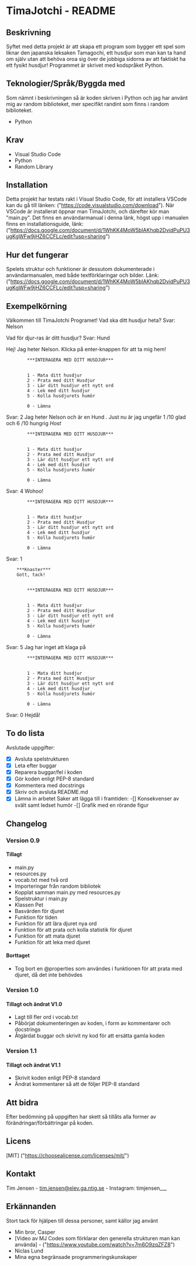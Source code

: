 # TimaJotchi - README

## Beskrivning

Syftet med detta projekt är att skapa ett program som bygger ett spel som liknar den japanska leksaken Tamagochi, ett husdjur som man kan ta hand om själv utan att behöva oroa sig över de jobbiga sidorna av att faktiskt ha ett fysikt husdjur! Programmet är skrivet med kodspråket Python.

## Teknologier/Språk/Byggda med

Som nämnt i beskrivningen så är koden skriven i Python och jag har använt mig av random biblioteket, mer specifikt randint som finns i random biblioteket.

- Python

## Krav

- Visual Studio Code
- Python
- Random Library

## Installation

Detta projekt har testats rakt i Visual Studio Code, för att installera VSCode kan du gå till länken:
("https://code.visualstudio.com/download"). När VSCode är installerat öppnar man TimaJotchi, och därefter kör man "main.py".
Det finns en användarmanual i denna länk, högst upp i manualen finns en installationsguide, länk: ("https://docs.google.com/document/d/1WhKK4MoW5bIAKhqb2DvidPuPU3ugKgWFw9jHZ6CCFLc/edit?usp=sharing")

## Hur det fungerar

Spelets struktur och funktioner är dessutom dokumenterade i användarmanualen, med både textförklaringar och bilder.
Länk: ("https://docs.google.com/document/d/1WhKK4MoW5bIAKhqb2DvidPuPU3ugKgWFw9jHZ6CCFLc/edit?usp=sharing")

## Exempelkörning

Välkommen till TimaJotchi Programet!
Vad ska ditt husdjur heta?
Svar: Nelson

Vad för djur-ras är ditt husdjur?
Svar: Hund

Hej! Jag heter Nelson.
Klicka på enter-knappen för att ta mig hem!

            ***INTERAGERA MED DITT HUSDJUR***


            1 - Mata ditt husdjur
            2 - Prata med ditt Husdjur
            3 - Lär ditt husdjur ett nytt ord
            4 - Lek med ditt husdjur
            5 - Kolla husdjurets humör

            0 - Lämna

Svar: 2
Jag heter Nelson och är en Hund . Just nu är jag ungefär 1 /10 glad och  6 /10 hungrig
*Host*

            ***INTERAGERA MED DITT HUSDJUR***


            1 - Mata ditt husdjur
            2 - Prata med ditt Husdjur
            3 - Lär ditt husdjur ett nytt ord
            4 - Lek med ditt husdjur
            5 - Kolla husdjurets humör

            0 - Lämna

Svar: 4
Wohoo!

            ***INTERAGERA MED DITT HUSDJUR***


            1 - Mata ditt husdjur
            2 - Prata med ditt Husdjur
            3 - Lär ditt husdjur ett nytt ord
            4 - Lek med ditt husdjur
            5 - Kolla husdjurets humör

            0 - Lämna

Svar: 1

        ***Knaster***
        Gott, tack!


            ***INTERAGERA MED DITT HUSDJUR***


            1 - Mata ditt husdjur
            2 - Prata med ditt Husdjur
            3 - Lär ditt husdjur ett nytt ord
            4 - Lek med ditt husdjur
            5 - Kolla husdjurets humör

            0 - Lämna

Svar: 5
Jag har inget att klaga på

            ***INTERAGERA MED DITT HUSDJUR***


            1 - Mata ditt husdjur
            2 - Prata med ditt Husdjur
            3 - Lär ditt husdjur ett nytt ord
            4 - Lek med ditt husdjur
            5 - Kolla husdjurets humör

            0 - Lämna

Svar: 0
Hejdå!

## To do lista

Avslutade uppgifter:
-[x] Avsluta spelstrukturen
-[x] Leta efter buggar
-[x] Reparera buggar/fel i koden
-[x] Gör koden enligt PEP-8 standard
-[x] Kommentera med docstrings
-[x] Skriv och avsluta README.md
-[x] Lämna in arbetet
Saker att lägga till i framtiden:
-[] Konsekvenser av svält samt ledset humör
-[] Grafik med en rörande figur

## Changelog

### Version 0.9

#### Tillagt

- main.py
- resources.py
- vocab.txt med två ord
- Importeringar från random bibliotek
- Kopplat samman main.py med resources.py
- Spelstruktur i main.py
- Klassen Pet
- Basvärden för djuret
- Funktion för tiden
- Funktion för att lära djuret nya ord
- Funktion för att prata och kolla statistik för djuret
- Funktion för att mata djuret
- Funktion för att leka med djuret

#### Borttaget

- Tog bort en @properties som användes i funktionen för att prata med djuret, då det inte behövdes

### Version 1.0

#### Tillagt och ändrat V1.0

- Lagt till fler ord i vocab.txt
- Påbörjat dokumenteringen av koden, i form av kommentarer och docstrings
- Åtgärdat buggar och skrivit ny kod för att ersätta gamla koden

### Version 1.1

#### Tillagt och ändrat V1.1

- Skrivit koden enligt PEP-8 standard
- Ändrat kommentarer så att de följer PEP-8 standard

## Att bidra

Efter bedömning på uppgiften har skett så tillåts alla former av förändringar/förbättringar på koden.

## Licens

[MIT] ("https://choosealicense.com/licenses/mit/")

## Kontakt

Tim Jensen - tim.jensen@elev.ga.ntig.se - Instagram: timjensen___

## Erkännanden

Stort tack för hjälpen till dessa personer, samt källor jag använt

- Min bror, Casper
- [Video av MJ Codes som förklarar den generella strukturen man kan använda] - ("https://www.youtube.com/watch?v=7m6O9zqZFZ8")
- Niclas Lund
- Mina egna begränsade programmeringskunskaper
